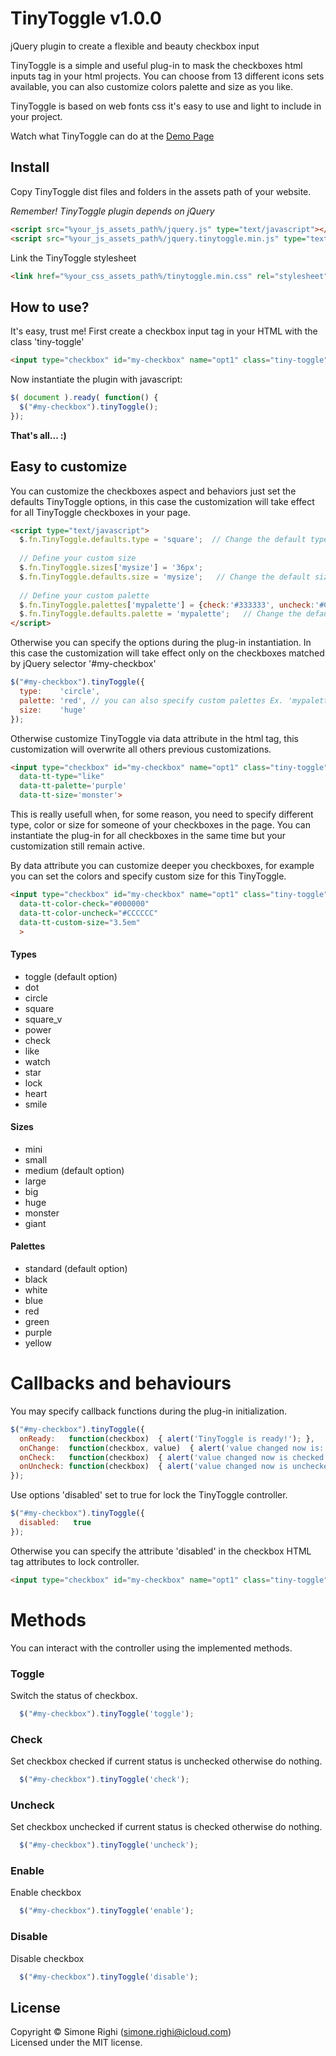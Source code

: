 # TinyToggle v1.0.0
jQuery plugin to create a flexible and beauty checkbox input

TinyToggle is a simple and useful plug-in to mask the checkboxes html inputs tag in your html projects. You can choose from 13 different icons sets available, you can also customize colors palette and size as you like. 

TinyToggle is based on web fonts css it's easy to use and light to include in your project. 

Watch what TinyToggle can do at the [Demo Page](http://simonerighi.net/tinytoggle/demo)

## Install

Copy TinyToggle dist files and folders in the assets path of your website.

*Remember! TinyToggle plugin depends on jQuery*

```html
<script src="%your_js_assets_path%/jquery.js" type="text/javascript"></script>
<script src="%your_js_assets_path%/jquery.tinytoggle.min.js" type="text/javascript"></script>
```

Link the TinyToggle stylesheet
```html
<link href="%your_css_assets_path%/tinytoggle.min.css" rel="stylesheet">
```

## How to use?

It's easy, trust me!
First create a checkbox input tag in your HTML with the class 'tiny-toggle'

```html
<input type="checkbox" id="my-checkbox" name="opt1" class="tiny-toggle">
```

Now instantiate the plugin with javascript:

```js
$( document ).ready( function() {      
  $("#my-checkbox").tinyToggle();
});
```

**That's all... :)**

## Easy to customize

You can customize the checkboxes aspect and behaviors just set the defaults TinyToggle options, in this case the customization will take effect for all TinyToggle checkboxes in your page.

```html
<script type="text/javascript">
  $.fn.TinyToggle.defaults.type = 'square';  // Change the default type to 'square'
  
  // Define your custom size
  $.fn.TinyToggle.sizes['mysize'] = '36px';
  $.fn.TinyToggle.defaults.size = 'mysize';   // Change the default size to 'mysize'
  
  // Define your custom palette
  $.fn.TinyToggle.palettes['mypalette'] = {check:'#333333', uncheck:'#CCCCCC'};
  $.fn.TinyToggle.defaults.palette = 'mypalette';   // Change the default palette to 'mypalette'
</script>
```

Otherwise you can specify the options during the plug-in instantiation. In this case the customization will take effect only on the checkboxes matched by jQuery selector '#my-checkbox'

```js
$("#my-checkbox").tinyToggle({
  type:    'circle',
  palette: 'red', // you can also specify custom palettes Ex. 'mypalette'
  size:    'huge'
});
```

Otherwise customize TinyToggle via data attribute in the html tag, this customization will overwrite all others previous customizations. 

```html
<input type="checkbox" id="my-checkbox" name="opt1" class="tiny-toggle"
  data-tt-type="like"
  data-tt-palette='purple'
  data-tt-size='monster'>
```

This is really usefull when, for some reason, you need to specify different type, color or size for someone of your checkboxes in the page. You can instantiate the plug-in for all checkboxes in the same time but your customization still remain active.

By data attribute you can customize deeper you checkboxes, for example you can set the colors and specify custom size for this TinyToggle.

```html
<input type="checkbox" id="my-checkbox" name="opt1" class="tiny-toggle" 
  data-tt-color-check="#000000"
  data-tt-color-uncheck="#CCCCCC"
  data-tt-custom-size="3.5em"
  >
```

#### Types
* toggle (default option)
* dot
* circle
* square
* square_v
* power
* check
* like
* watch
* star
* lock
* heart
* smile

#### Sizes 
* mini
* small
* medium (default option)
* large
* big
* huge
* monster
* giant

#### Palettes
* standard (default option)
* black
* white
* blue
* red
* green
* purple
* yellow


# Callbacks and behaviours

You may specify callback functions during the plug-in initialization.

```js      
$("#my-checkbox").tinyToggle({
  onReady:   function(checkbox)  { alert('TinyToggle is ready!'); },
  onChange:  function(checkbox, value)  { alert('value changed now is: ' + value); },
  onCheck:   function(checkbox)  { alert('value changed now is checked'); },
  onUncheck: function(checkbox)  { alert('value changed now is unchecked'); },
});
```

Use options 'disabled' set to true for lock the TinyToggle controller.

```js      
$("#my-checkbox").tinyToggle({
  disabled:   true
});
```
Otherwise you can specify the attribute 'disabled' in the checkbox HTML tag attributes to lock controller.

```html
<input type="checkbox" id="my-checkbox" name="opt1" class="tiny-toggle" disabled>
```


# Methods

You can interact with the controller using the implemented methods.


### Toggle
Switch the status of checkbox.

```js
  $("#my-checkbox").tinyToggle('toggle');
```

### Check
Set checkbox checked if current status is unchecked otherwise do nothing.

```js
  $("#my-checkbox").tinyToggle('check');
```

### Uncheck
Set checkbox unchecked if current status is checked otherwise do nothing.

```js
  $("#my-checkbox").tinyToggle('uncheck');
```

### Enable
Enable checkbox

```js
  $("#my-checkbox").tinyToggle('enable');
```

### Disable
Disable checkbox

```js
  $("#my-checkbox").tinyToggle('disable');
```



## License
Copyright &copy; Simone Righi (simone.righi@icloud.com)<br>
Licensed under the MIT license.
